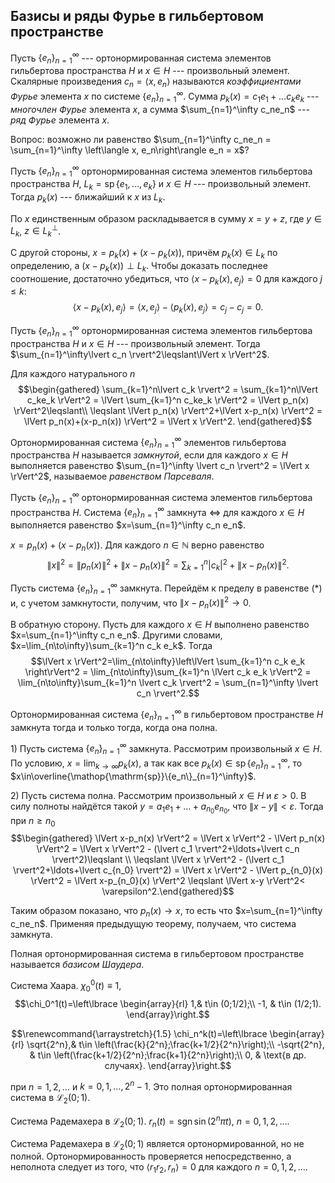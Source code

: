 

Базисы и ряды Фурье в гильбертовом пространстве
-----------------------------------------------

Пусть $\{e_n\}_{n=1}^\infty$ --- ортонормированная система элементов гильбертова пространства $H$ и $x\in H$ --- произвольный элемент. Скалярные произведения $c_n=\left\langle x, e_n\right\rangle$ называются *коэффициентами Фурье* элемента $x$ по системе $\{e_n\}_{n=1}^\infty$. Сумма $p_k(x)=c_1e_1+\ldots c_ke_k$ --- *многочлен Фурье* элемента $x$, а сумма $\sum_{n=1}^\infty c_ne_n$ --- *ряд Фурье* элемента $x$.

Вопрос: возможно ли равенство $\sum_{n=1}^\infty c_ne_n = \sum_{n=1}^\infty \left\langle x, e_n\right\rangle e_n = x$?

Пусть $\{e_n\}_{n=1}^\infty$ ортонормированная система элементов гильбертова пространства $H$, $L_k=\mathop{\mathrm{sp}}\{e_1,\ldots,e_k\}$ и $x\in H$ --- произвольный элемент. Тогда $p_k(x)$ --- ближайший к $x$ из $L_k$.

По $x$ единственным образом раскладывается в сумму $x=y+z$, где $y\in L_k$, $z\in L_k^\perp$.

С другой стороны, $x=p_k(x) + (x-p_k(x))$, причём $p_k(x)\in L_k$ по определению, а $(x-p_k(x))\perp L_k$. Чтобы доказать последнее соотношение, достаточно убедиться, что $\left\langle x-p_k(x), e_j\right\rangle =0$ для каждого $j\leqslant k$: $$\left\langle x-p_k(x), e_j\right\rangle =\left\langle x, e_j\right\rangle -\left\langle p_k(x), e_j\right\rangle =c_j-c_j=0.$$

Пусть $\{e_n\}_{n=1}^\infty$ ортонормированная система элементов гильбертова пространства $H$ и $x\in H$ --- произвольный элемент. Тогда $\sum_{n=1}^\infty\lvert c_n \rvert^2\leqslant\lVert x \rVert^2$.

Для каждого натурального $n$ $$\begin{gathered} \sum_{k=1}^n\lvert c_k \rvert^2 = \sum_{k=1}^n\lVert c_ke_k \rVert^2 = \lVert \sum_{k=1}^n c_ke_k \rVert^2 = \lVert p_n(x) \rVert^2\leqslant\\
\leqslant \lVert p_n(x) \rVert^2+\lVert x-p_n(x) \rVert^2 = \lVert p_n(x)+(x-p_n(x)) \rVert^2 = \lVert x \rVert^2. \end{gathered}$$

Ортонормированная система $\{e_n\}_{n=1}^\infty$ элементов гильбертова пространства $H$ называется *замкнутой*, если для каждого $x\in H$ выполняется равенство $\sum_{n=1}^\infty \lvert c_n \rvert^2 = \lVert x \rVert^2$, называемое *равенством Парсеваля*.

Пусть $\{e_n\}_{n=1}^\infty$ ортонормированная система элементов гильбертова пространства $H$. Система $\{e_n\}_{n=1}^\infty$ замкнута $\Longleftrightarrow$ для каждого $x\in H$ выполняется равенство $x=\sum_{n=1}^\infty c_n e_n$.

$x=p_n(x) + (x-p_n(x))$. Для каждого $n\in\mathbb{N}$ верно равенство $$\lVert x \rVert^2 = \lVert p_n(x) \rVert^2 + \lVert x-p_n(x) \rVert^2 = \sum\nolimits_{k=1}^n\lvert c_k \rvert^2  + \lVert x-p_n(x) \rVert^2 \tag{$\ast$}.$$

Пусть система $\{e_n\}_{n=1}^\infty$ замкнута. Перейдём к пределу в равенстве ($\ast$) и, с учетом замкнутости, получим, что $\lVert x-p_n(x) \rVert^2\to 0$.

В обратную сторону. Пусть для каждого $x\in H$ выполнено равенство $x=\sum_{n=1}^\infty c_n e_n$. Другими словами, $x=\lim_{n\to\infty}\sum_{k=1}^n c_k e_k$. Тогда $$\lVert x \rVert^2=\lim_{n\to\infty}\left\lVert \sum_{k=1}^n c_k e_k \right\rVert^2 = \lim_{n\to\infty}\sum_{k=1}^n \lVert c_k e_k \rVert^2 = \lim_{n\to\infty}\sum_{k=1}^n \lvert c_k \rvert^2 = \sum_{n=1}^\infty \lvert c_n \rvert^2.$$

Ортонормированная система $\{e_n\}_{n=1}^\infty$ в гильбертовом пространстве $H$ замкнута тогда и только тогда, когда она полна.

1\) Пусть система $\{e_n\}_{n=1}^\infty$ замкнута. Рассмотрим произвольный $x\in H$. По условию, $x=\lim_{k\to\infty}p_k(x)$, а так как все $p_k(x)\in\mathop{\mathrm{sp}}\{e_n\}_{n=1}^\infty$, то $x\in\overline{\mathop{\mathrm{sp}}\{e_n\}_{n=1}^\infty}$.

2\) Пусть система полна. Рассмотрим произвольный $x\in H$ и $\varepsilon>0$. В силу полноты найдётся такой $y=a_1 e_1 +\ldots + a_{n_0}e_{n_0}$, что $\lVert x-y \rVert<\varepsilon$. Тогда при $n\geqslant n_0$ $$\begin{gathered}
\lVert x-p_n(x) \rVert^2 = \lVert x \rVert^2 - \lVert p_n(x) \rVert^2 = \lVert x \rVert^2 - (\lvert c_1 \rvert^2+\ldots+\lvert c_n \rvert^2)\leqslant \\
\leqslant \lVert x \rVert^2 - (\lvert c_1 \rvert^2+\ldots+\lvert c_{n_0} \rvert^2) = \lVert x \rVert^2 - \lVert p_{n_0}(x) \rVert^2 = \lVert x-p_{n_0}(x) \rVert^2 \leqslant \lVert x-y \rVert^2< \varepsilon^2.\end{gathered}$$

Таким образом показано, что $p_n(x)\to x$, то есть что $x=\sum_{n=1}^\infty c_ne_n$. Применяя предыдущую теорему, получаем, что система замкнута.

Полная ортонормированная система в гильбертовом пространстве называется *базисом Шаудера*.

Система Хаара. $\chi_0^0(t)\equiv 1$, $$\chi_0^1(t)=\left\lbrace
    \begin{array}{rl}
        1,& t\in (0;1/2);\\
        -1, & t\in (1/2;1).
    \end{array}\right.$$

$$\renewcommand{\arraystretch}{1.5}
    \chi_n^k(t)=\left\lbrace
    \begin{array}{rl}
        \sqrt{2^n},& t\in \left(\frac{k}{2^n};\frac{k+1/2}{2^n}\right);\\
        -\sqrt{2^n}, & t\in \left(\frac{k+1/2}{2^n};\frac{k+1}{2^n}\right);\\
        0, & \text{в др. случаях}.
    \end{array}\right.$$

при $n=1,2,\ldots$ и $k=0,1,\ldots , 2^n-1$. Это полная ортонормированная система в $\mathcal{L}_2(0;1)$.

Система Радемахера в $\mathcal{L}_2(0;1)$.
$r_n(t) = \mathop{\mathrm{sgn}}\sin(2^n\pi t)$, $n=0,1,2,\ldots$.

Система Радемахера в $\mathcal{L}_2(0;1)$ является ортонормированной, но не полной. Ортонормированность проверяется непосредственно, а неполнота следует из того, что $\left\langle r_1 r_2, r_n\right\rangle  = 0$ для каждого $n=0,1,2,\ldots$.